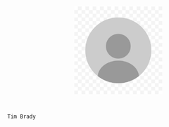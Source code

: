 <center>
  <img src="default_image.jpg" height=200 width=200>
</center>
  
# <center>
    Tim Brady
</center>
  